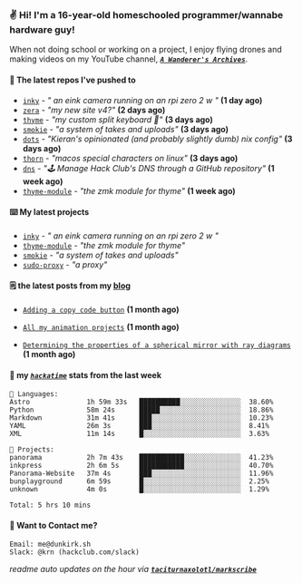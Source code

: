 ### ✌️ Hi! I'm a 16-year-old homeschooled programmer/wannabe hardware guy!

When not doing school or working on a project, I enjoy flying drones and making videos on my YouTube channel, [**_`A Wanderer's Archives`_**](https://youtube.com/@wanderer.archives).

#### 👷 The latest repos I've pushed to

- [`inky`](https://github.com/taciturnaxolotl/inky) - _" an eink camera running on an rpi zero 2 w "_ **(1 day ago)**
- [`zera`](https://github.com/taciturnaxolotl/zera) - _"my new site v4?"_ **(2 days ago)**
- [`thyme`](https://github.com/taciturnaxolotl/thyme) - _"my custom split keyboard 🫶"_ **(3 days ago)**
- [`smokie`](https://github.com/taciturnaxolotl/smokie) - _"a system of takes and uploads"_ **(3 days ago)**
- [`dots`](https://github.com/taciturnaxolotl/dots) - _"Kieran's opinionated (and probably slightly dumb) nix config"_ **(3 days ago)**
- [`thorn`](https://github.com/taciturnaxolotl/thorn) - _"macos special characters on linux"_ **(3 days ago)**
- [`dns`](https://github.com/hackclub/dns) - _"🕹 Manage Hack Club's DNS through a GitHub repository"_ **(1 week ago)**
- [`thyme-module`](https://github.com/taciturnaxolotl/thyme-module) - _"the zmk module for thyme"_ **(1 week ago)**

#### ⌨️ My latest projects

- [`inky`](https://github.com/taciturnaxolotl/inky) - _" an eink camera running on an rpi zero 2 w "_
- [`thyme-module`](https://github.com/taciturnaxolotl/thyme-module) - _"the zmk module for thyme"_
- [`smokie`](https://github.com/taciturnaxolotl/smokie) - _"a system of takes and uploads"_
- [`sudo-proxy`](https://github.com/taciturnaxolotl/sudo-proxy) - _"a proxy"_

#### 🗒️ the latest posts from my [blog](https://dunkirk.sh)

- [`Adding a copy code button`](https://dunkirk.sh/blog/adding-a-copy-button/) **(1 month ago)**

- [`All my animation projects`](https://dunkirk.sh/blog/my-animations/) **(1 month ago)**

- [`Determining the properties of a spherical mirror with ray diagrams`](https://dunkirk.sh/blog/spherical-ray-diagrams/) **(1 month ago)**



#### 📡 my [_`hackatime`_](https://waka.hackclub.com) stats from the last week

```text
💾 Languages:
Astro              1h 59m 33s   ██████████░░░░░░░░░░░░░░░  38.60%
Python             58m 24s      █████░░░░░░░░░░░░░░░░░░░░  18.86%
Markdown           31m 41s      ███░░░░░░░░░░░░░░░░░░░░░░  10.23%
YAML               26m 3s       ███░░░░░░░░░░░░░░░░░░░░░░  8.41%
XML                11m 14s      █░░░░░░░░░░░░░░░░░░░░░░░░  3.63%

💼 Projects:
panorama           2h 7m 43s    ███████████░░░░░░░░░░░░░░  41.23%
inkpress           2h 6m 5s     ███████████░░░░░░░░░░░░░░  40.70%
Panorama-Website   37m 4s       ███░░░░░░░░░░░░░░░░░░░░░░  11.96%
bunplayground      6m 59s       █░░░░░░░░░░░░░░░░░░░░░░░░  2.25%
unknown            4m 0s        █░░░░░░░░░░░░░░░░░░░░░░░░  1.29%

Total: 5 hrs 10 mins
```

#### 📮 Want to Contact me?

```text
Email: me@dunkirk.sh
Slack: @krn (hackclub.com/slack)
```

_readme auto updates on the hour via [**`taciturnaxolotl/markscribe`**](https://github.com/taciturnaxolotl/markscribe)_
